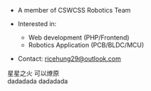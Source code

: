 
- A member of CSWCSS Robotics Team

- Interested in:
  - Web development (PHP/Frontend)
  - Robotics Application (PCB/BLDC/MCU) 

- Contact: ricehung29@outlook.com 

星星之火 可以燎原 <br>
dadadada dadadada

<!---
ricehung29/ricehung29 is a ✨ special ✨ repository because its `README.md` (this file) appears on your GitHub profile.
You can click the Preview link to take a look at your changes.
--->
